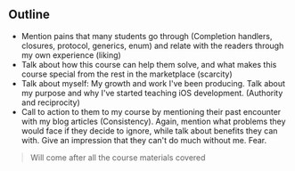 <!-- # The Why
 - Talk about why I decided to make this course with my story (Liking). Frustration
 - Talk about purpose (Reciprocity. I want to help)
 - Talk about what makes this course special than any others
 - Talk about my credentials and what makes me special
 - Scarcity: This course is special. Fear of missing out
 - Consensus
 - Liking -->

## Outline
 - Mention pains that many students go through (Completion handlers, closures, protocol, generics, enum) and relate with the readers through my own experience (liking)
 - Talk about how this course can help them solve, and what makes this course special from the rest in the marketplace (scarcity)
 - Talk about myself: My growth and work I've been producing. Talk about my purpose and why I've started teaching iOS development. (Authority and reciprocity)
 - Call to action to them to my course by mentioning their past encounter with my blog articles (Consistency). Again, mention what problems they would face if they decide to ignore, while talk about benefits they can with. Give an impression that they can't do much without me. Fear. 


<!--
## Credentials
 - Reciprocity:
I've been giving out content for free for the since 2016 November. I've been helping and hundreds of thousands developers all around the world through my blog. I care and I want to help.

 - Scarcity:
You are going to be able find anything like this on the internet. The full complete Swift tutorials for intermediate such as Generics, enum, protocl, functional? It tooks me thousands of hours for me to learn all these concepts as Swift is my first programming langauge. You will not going to find anything like this. Also,

 - Authority:
 I've been a tutor for the last 5 years in my life teaching students in various topics in Math, Chemistry, Biology, and programming. I have mover 10,000 developers follow me on my blog, and gets a couple thousands developers visit my blog and read my tutorials. They come, because not only I provide great value for in exchange for their time but also humor and fun.

 - Consistency:
If you've been to my blog and saw, look, if you really want to get better and move to the next level for real, you've come to the right place.

 - Liking:
Swift is first programming language, and I'm young, and I still don't know much, but I know how you feel. Closures, completion handlers? Those are tough. I've taken course online such as Devslopes, Treehouse, Lynda, but none of them cover the basic fundamentals. If you gotta know how enum works, the meaning of trailing closures and @escaping closures. They are must. Come on, if you don't take this course, you are missing out.

 - Clearly state the why. Like Apple, change the world. People buy into my dream and vision.
 - Scarcity

 Talk about negatives and struggle first.
 - Talk about the surveys I've conducted
 - -->

> Will come after all the course materials covered
